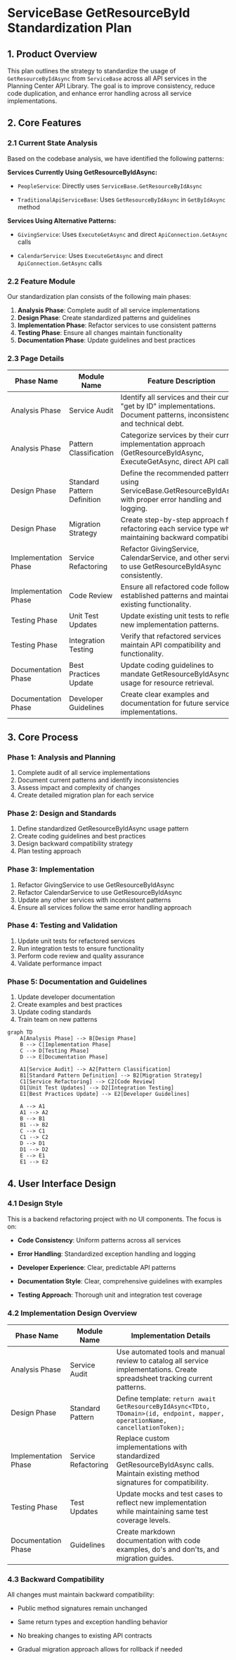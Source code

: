 # ServiceBase GetResourceById Standardization Plan

## 1. Product Overview

This plan outlines the strategy to standardize the usage of `GetResourceByIdAsync` from `ServiceBase` across all API services in the Planning Center API Library. The goal is to improve consistency, reduce code duplication, and enhance error handling across all service implementations.

## 2. Core Features

### 2.1 Current State Analysis

Based on the codebase analysis, we have identified the following patterns:

**Services Currently Using GetResourceByIdAsync:**

* `PeopleService`: Directly uses `ServiceBase.GetResourceByIdAsync`

* `TraditionalApiServiceBase`: Uses `GetResourceByIdAsync` in `GetByIdAsync` method

**Services Using Alternative Patterns:**

* `GivingService`: Uses `ExecuteGetAsync` and direct `ApiConnection.GetAsync` calls

* `CalendarService`: Uses `ExecuteGetAsync` and direct `ApiConnection.GetAsync` calls

### 2.2 Feature Module

Our standardization plan consists of the following main phases:

1. **Analysis Phase**: Complete audit of all service implementations
2. **Design Phase**: Create standardized patterns and guidelines
3. **Implementation Phase**: Refactor services to use consistent patterns
4. **Testing Phase**: Ensure all changes maintain functionality
5. **Documentation Phase**: Update guidelines and best practices

### 2.3 Page Details

| Phase Name           | Module Name                 | Feature Description                                                                                                          |
| -------------------- | --------------------------- | ---------------------------------------------------------------------------------------------------------------------------- |
| Analysis Phase       | Service Audit               | Identify all services and their current "get by ID" implementations. Document patterns, inconsistencies, and technical debt. |
| Analysis Phase       | Pattern Classification      | Categorize services by their current implementation approach (GetResourceByIdAsync, ExecuteGetAsync, direct API calls).      |
| Design Phase         | Standard Pattern Definition | Define the recommended pattern using ServiceBase.GetResourceByIdAsync with proper error handling and logging.                |
| Design Phase         | Migration Strategy          | Create step-by-step approach for refactoring each service type while maintaining backward compatibility.                     |
| Implementation Phase | Service Refactoring         | Refactor GivingService, CalendarService, and other services to use GetResourceByIdAsync consistently.                        |
| Implementation Phase | Code Review                 | Ensure all refactored code follows established patterns and maintains existing functionality.                                |
| Testing Phase        | Unit Test Updates           | Update existing unit tests to reflect new implementation patterns.                                                           |
| Testing Phase        | Integration Testing         | Verify that refactored services maintain API compatibility and functionality.                                                |
| Documentation Phase  | Best Practices Update       | Update coding guidelines to mandate GetResourceByIdAsync usage for resource retrieval.                                       |
| Documentation Phase  | Developer Guidelines        | Create clear examples and documentation for future service implementations.                                                  |

## 3. Core Process

### Phase 1: Analysis and Planning

1. Complete audit of all service implementations
2. Document current patterns and identify inconsistencies
3. Assess impact and complexity of changes
4. Create detailed migration plan for each service

### Phase 2: Design and Standards

1. Define standardized GetResourceByIdAsync usage pattern
2. Create coding guidelines and best practices
3. Design backward compatibility strategy
4. Plan testing approach

### Phase 3: Implementation

1. Refactor GivingService to use GetResourceByIdAsync
2. Refactor CalendarService to use GetResourceByIdAsync
3. Update any other services with inconsistent patterns
4. Ensure all services follow the same error handling approach

### Phase 4: Testing and Validation

1. Update unit tests for refactored services
2. Run integration tests to ensure functionality
3. Perform code review and quality assurance
4. Validate performance impact

### Phase 5: Documentation and Guidelines

1. Update developer documentation
2. Create examples and best practices
3. Update coding standards
4. Train team on new patterns

```mermaid
graph TD
    A[Analysis Phase] --> B[Design Phase]
    B --> C[Implementation Phase]
    C --> D[Testing Phase]
    D --> E[Documentation Phase]
    
    A1[Service Audit] --> A2[Pattern Classification]
    B1[Standard Pattern Definition] --> B2[Migration Strategy]
    C1[Service Refactoring] --> C2[Code Review]
    D1[Unit Test Updates] --> D2[Integration Testing]
    E1[Best Practices Update] --> E2[Developer Guidelines]
    
    A --> A1
    A1 --> A2
    B --> B1
    B1 --> B2
    C --> C1
    C1 --> C2
    D --> D1
    D1 --> D2
    E --> E1
    E1 --> E2
```

## 4. User Interface Design

### 4.1 Design Style

This is a backend refactoring project with no UI components. The focus is on:

* **Code Consistency**: Uniform patterns across all services

* **Error Handling**: Standardized exception handling and logging

* **Developer Experience**: Clear, predictable API patterns

* **Documentation Style**: Clear, comprehensive guidelines with examples

* **Testing Approach**: Thorough unit and integration test coverage

### 4.2 Implementation Design Overview

| Phase Name           | Module Name         | Implementation Details                                                                                                              |
| -------------------- | ------------------- | ----------------------------------------------------------------------------------------------------------------------------------- |
| Analysis Phase       | Service Audit       | Use automated tools and manual review to catalog all service implementations. Create spreadsheet tracking current patterns.         |
| Design Phase         | Standard Pattern    | Define template: `return await GetResourceByIdAsync<TDto, TDomain>(id, endpoint, mapper, operationName, cancellationToken);`        |
| Implementation Phase | Service Refactoring | Replace custom implementations with standardized GetResourceByIdAsync calls. Maintain existing method signatures for compatibility. |
| Testing Phase        | Test Updates        | Update mocks and test cases to reflect new implementation while maintaining same test coverage levels.                              |
| Documentation Phase  | Guidelines          | Create markdown documentation with code examples, do's and don'ts, and migration guides.                                            |

### 4.3 Backward Compatibility

All changes must maintain backward compatibility:

* Public method signatures remain unchanged

* Same return types and exception handling behavior

* No breaking changes to existing API contracts

* Gradual migration approach allows for rollback if needed

